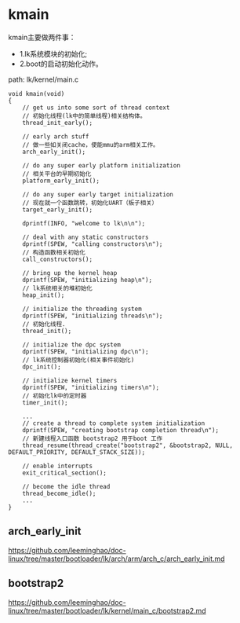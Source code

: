 kmain
========================================

kmain主要做两件事：

* 1.lk系统模块的初始化;
* 2.boot的启动初始化动作。

path: lk/kernel/main.c
```
void kmain(void)
{
    // get us into some sort of thread context
    // 初始化线程(lk中的简单线程)相关结构体。
    thread_init_early();

    // early arch stuff
    // 做一些如关闭cache，使能mmu的arm相关工作。
    arch_early_init();

    // do any super early platform initialization
    // 相关平台的早期初始化
    platform_early_init();

    // do any super early target initialization
    // 现在就一个函数跳转，初始化UART（板子相关）
    target_early_init();

    dprintf(INFO, "welcome to lk\n\n");

    // deal with any static constructors
    dprintf(SPEW, "calling constructors\n");
    // 构造函数相关初始化
    call_constructors();

    // bring up the kernel heap
    dprintf(SPEW, "initializing heap\n");
    // lk系统相关的堆初始化
    heap_init();

    // initialize the threading system
    dprintf(SPEW, "initializing threads\n");
    // 初始化线程.
    thread_init();

    // initialize the dpc system
    dprintf(SPEW, "initializing dpc\n");
    // lk系统控制器初始化(相关事件初始化)
    dpc_init();

    // initialize kernel timers
    dprintf(SPEW, "initializing timers\n");
    // 初始化lk中的定时器
    timer_init();

    ...
    // create a thread to complete system initialization
    dprintf(SPEW, "creating bootstrap completion thread\n");
    // 新建线程入口函数 bootstrap2 用于boot 工作
    thread_resume(thread_create("bootstrap2", &bootstrap2, NULL, DEFAULT_PRIORITY, DEFAULT_STACK_SIZE));

    // enable interrupts
    exit_critical_section();

    // become the idle thread
    thread_become_idle();
    ...
}
```

arch_early_init
----------------------------------------

https://github.com/leeminghao/doc-linux/tree/master/bootloader/lk/arch/arm/arch_c/arch_early_init.md

bootstrap2
----------------------------------------

https://github.com/leeminghao/doc-linux/tree/master/bootloader/lk/kernel/main_c/bootstrap2.md
